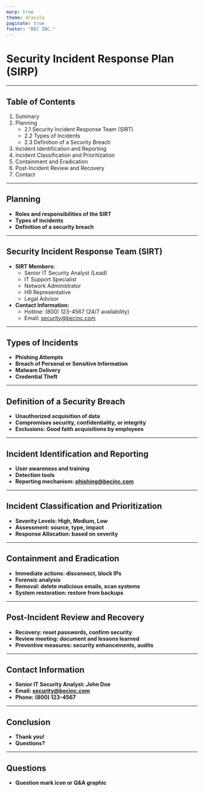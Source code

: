 ```yaml
---
marp: true
theme: dracula
paginate: true
footer: "BEC INC."
---
```


# Security Incident Response Plan (SIRP)

<!--
Presenter Notes:
Hello everyone, welcome to today's presentation on the Security Incident Response Plan, or SIRP, for BEC Inc. My name is [Your Name], and today I'll be taking you through our structured approach to managing phishing incidents targeting our employees.
-->

---

## Table of Contents

1. Summary
2. Planning
   - 2.1 Security Incident Response Team (SIRT)
   - 2.2 Types of Incidents
   - 2.3 Definition of a Security Breach
3. Incident Identification and Reporting
4. Incident Classification and Prioritization
5. Containment and Eradication
6. Post-Incident Review and Recovery
7. Contact

<!--
Presenter Notes:
Here's the agenda for today's presentation. We will start with a summary, then move into the detailed planning aspects including our Security Incident Response Team and the types of incidents we may encounter. We'll also cover incident identification, classification, containment, eradication, and post-incident review and recovery. Lastly, I'll provide our contact information.
-->

---

## Planning

- **Roles and responsibilities of the SIRT**
- **Types of incidents**
- **Definition of a security breach**

<!--
Presenter Notes:
Effective incident response requires meticulous planning and coordination. In this section, we will cover the roles and responsibilities of our Security Incident Response Team, or SIRT, the types of incidents we may encounter, and our definition of a security breach to ensure a common understanding across the organization.
-->

---

## Security Incident Response Team (SIRT)

- **SIRT Members:**
  - Senior IT Security Analyst (Lead)
  - IT Support Specialist
  - Network Administrator
  - HR Representative
  - Legal Advisor
- **Contact Information:**
  - Hotline: (800) 123-4567 (24/7 availability)
  - Email: security@becinc.com

<!--
Presenter Notes:
Our Security Incident Response Team, or SIRT, is comprised of key technical and support team members trained to respond quickly and effectively to phishing incidents. The team includes a Senior IT Security Analyst who leads the response, IT Support Specialists, Network Administrators, HR Representatives, and Legal Advisors. Contact information for the SIRT is available 24/7 through our hotline and email.
-->

---

## Types of Incidents

- **Phishing Attempts**
- **Breach of Personal or Sensitive Information**
- **Malware Delivery**
- **Credential Theft**

<!--
Presenter Notes:
Understanding the variety of security incidents that may occur is crucial for effective response. Incidents that may activate the SIRT include phishing attempts, breaches of personal or sensitive information, malware delivery, and credential theft. Each type of incident requires specific handling and response.
-->

---

## Definition of a Security Breach

- **Unauthorized acquisition of data**
- **Compromises security, confidentiality, or integrity**
- **Exclusions: Good faith acquisitions by employees**

<!--
Presenter Notes:
A security breach is defined as the unauthorized acquisition of data that compromises the security, confidentiality, or integrity of personal information maintained by BEC Inc. However, good faith acquisition of personal information by an employee for business purposes is not considered a breach, provided the information is not misused.
-->

---

## Incident Identification and Reporting

- **User awareness and training**
- **Detection tools**
- **Reporting mechanism: phishing@becinc.com**

<!--
Presenter Notes:
Timely identification and reporting of phishing attempts are crucial. We conduct regular training sessions to help employees recognize phishing emails, and we use detection tools to scan for malicious content. Suspicious emails should be reported to phishing@becinc.com for further analysis.
-->

---

## Incident Classification and Prioritization

- **Severity Levels: High, Medium, Low**
- **Assessment: source, type, impact**
- **Response Allocation: based on severity**

<!--
Presenter Notes:
Phishing incidents are classified and prioritized based on their severity. High-priority incidents target executives or sensitive data, medium-priority incidents have significant potential for harm, and low-priority incidents are less likely to cause significant damage. We allocate response resources accordingly.
-->

---

## Containment and Eradication

- **Immediate actions: disconnect, block IPs**
- **Forensic analysis**
- **Removal: delete malicious emails, scan systems**
- **System restoration: restore from backups**

<!--
Presenter Notes:
Quickly isolating and neutralizing phishing attempts is critical. Immediate actions include disconnecting affected systems and blocking malicious IP addresses. We then perform forensic analysis to gather evidence, remove malicious content from email inboxes, and restore systems from clean backups.
-->

---

## Post-Incident Review and Recovery

- **Recovery: reset passwords, confirm security**
- **Review meeting: document and lessons learned**
- **Preventive measures: security enhancements, audits**

<!--
Presenter Notes:
After addressing a phishing incident, we focus on recovery and review. This includes resetting compromised credentials, confirming system security, conducting a review meeting, and implementing preventive measures. Regular security audits and training sessions help us stay ahead of future threats.
-->

---

## Contact Information

- **Senior IT Security Analyst: John Doe**
- **Email: security@becinc.com**
- **Phone: (800) 123-4567**

<!--
Presenter Notes:
If you have any security concerns or incidents to report, please contact our Senior IT Security Analyst, John Doe, at security@becinc.com or call (800) 123-4567.
-->

---

## Conclusion

- **Thank you!**
- **Questions?**

<!--
Presenter Notes:
In conclusion, our SIRP is designed to effectively manage phishing incidents and enhance our cybersecurity resilience. Thank you for your attention. I'm now open to any questions you may have.
-->

---

## Questions

- **Question mark icon or Q&A graphic**

<!--
Presenter Notes:
Feel free to ask any questions about the Security Incident Response Plan or any other concerns you might have.
-->

